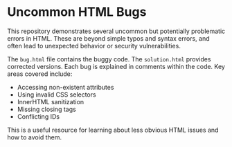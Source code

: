 # Uncommon HTML Bugs

This repository demonstrates several uncommon but potentially problematic errors in HTML.  These are beyond simple typos and syntax errors, and often lead to unexpected behavior or security vulnerabilities.

The `bug.html` file contains the buggy code. The `solution.html` provides corrected versions.  Each bug is explained in comments within the code.  Key areas covered include:

* Accessing non-existent attributes
* Using invalid CSS selectors
* InnerHTML sanitization
* Missing closing tags
* Conflicting IDs

This is a useful resource for learning about less obvious HTML issues and how to avoid them.